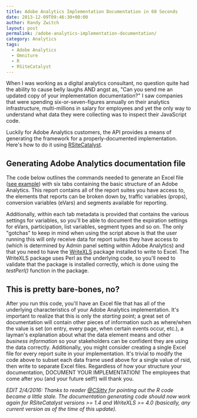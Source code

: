 ```yaml
---
title: Adobe Analytics Implementation Documentation in 60 Seconds
date: 2013-12-09T09:46:30+00:00
author: Randy Zwitch
layout: post
permalink: /adobe-analytics-implementation-documentation/
category: Analytics
tags:
  - Adobe Analytics
  - Omniture
  - R
  - RSiteCatalyst
---
```

When I was working as a digital analytics consultant, no question quite had the ability to cause belly laughs AND angst as, "Can you send me an updated copy of your implementation documentation?" I saw companies that were spending six-or-seven-figures annually on their analytics infrastructure, multi-millions in salary for employees and yet the only way to understand what data they were collecting was to inspect their JavaScript code.

Luckily for Adobe Analytics customers, the API provides a means of generating the framework for a properly-documented implementation. Here's how to do it using <a title="RSiteCatalyst CRAN" href="http://cran.r-project.org/web/packages/RSiteCatalyst/index.html" target="_blank">RSiteCatalyst</a>.



## Generating Adobe Analytics documentation file

The code below outlines the commands needed to generate an Excel file (<a title="Example Excel file Adobe Analytics Documentation" href="http://randyzwitch.com/wp-content/uploads/2013/12/adobe_analytics_implementation_doc.xlsx" target="_blank">see example</a>) with six tabs containing the basic structure of an Adobe Analytics. This report contains all of the report suites you have access to, the elements that reports can be broken down by, traffic variables (props), conversion variables (eVars) and segments available for reporting.

Additionally, within each tab metadata is provided that contains the various settings for variables, so you'll be able to document the expiration settings for eVars, participation, list variables, segment types and so on. The only "gotchas" to keep in mind when using the script above is that the user running this will only receive data for report suites they have access to (which is determined by Admin panel setting within Adobe Analytics) and that you need to have the <a title="WriteXLS" href="http://cran.r-project.org/web/packages/WriteXLS/index.html" target="_blank">WriteXLS</a> package installed to write to Excel. The WriteXLS package uses Perl as the underlying code, so you'll need to validate that the package is installed correctly, which is done using the _testPerl()_ function in the package.





## This is pretty bare-bones, no?

After you run this code, you'll have an Excel file that has all of the underlying characteristics of your Adobe Analytics implementation. It's important to realize that this is only the _starting_ point; a great set of documentation will contain other pieces of information such as where/when the value is set (on entry, every page, when certain events occur, etc.), a layman's explanation about what the data element means and other _business information_ so your stakeholders can be confident they are using the data correctly. Additionally, you might consider creating a single Excel file for every report suite in your implementation. It's trivial to modify the code above to subset each data frame used above for a single value of rsid, then write to separate Excel files. Regardless of how your structure your documentation, DOCUMENT YOUR IMPLEMENTATION! The employees that come after you (and your future self!) will thank you.

_EDIT 2/4/2016: Thanks to reader <a href="https://twitter.com/CSitty" target="_blank">@CSitty</a> for pointing out the R code became a little stale. The documentation generating code should now work again for RSiteCatalyst versions >= 1.4 and WriteXLS >= 4.0 (basically, any current version as of the time of this update)._
